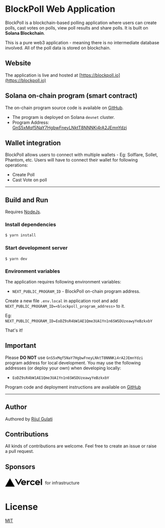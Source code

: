 # BlockPoll Web Application

BlockPoll is a blockchain-based polling application where users can create polls, cast votes on polls, view poll results and share polls. It is built on **Solana Blockchain**.

This is a pure web3 application - meaning there is no intermediate database involved. All of the poll data is stored on blockchain.

## Website

The application is live and hosted at [https://blockpoll.io](https://blockpoll.io)

## Solana on-chain program (smart contract)

The on-chain program source code is available on [GitHub](https://github.com/BlockPoll/program).

- The program is deployed on Solana `devnet` cluster.
- Program Address: [GnS5xMqf5NaY7HgbwFneyLNktT8NNNKi4rA2JEmnYdzi](https://explorer.solana.com/address/GnS5xMqf5NaY7HgbwFneyLNktT8NNNKi4rA2JEmnYdzi?cluster=devnet)

## Wallet integration

BlockPoll allows users to connect with multiple wallets - Eg: Solflare, Sollet, Phantom, etc. Users will have to connect their wallet for following operations:

- Create Poll
- Cast Vote on poll

---

## Build and Run

Requires [NodeJs](https://nodejs.org/en/).

### Install dependencies

```sh
$ yarn install
```

### Start development server

```
$ yarn dev
```

### Environment variables

The application requires following environment variables:

- `NEXT_PUBLIC_PROGRAM_ID` - BlockPoll on-chain program address.

Create a new file `.env.local` in application root and add `NEXT_PUBLIC_PROGRAM_ID=<blockpoll_program_address>` to it.

Eg: `NEXT_PUBLIC_PROGRAM_ID=EoDZ9sR4bW1AE1Qme3UA1Yn1n6SWSDUzeawyYeBzkxbY`

That's it!

## Important

Please **DO NOT** use `GnS5xMqf5NaY7HgbwFneyLNktT8NNNKi4rA2JEmnYdzi` program address for local development. You may use the following addresses (or deploy your own) when developing locally:

- `EoDZ9sR4bW1AE1Qme3UA1Yn1n6SWSDUzeawyYeBzkxbY`

Program code and deployment instructions are available on [GitHub](https://github.com/BlockPoll/program)

---

## Author

Authored by [Rijul Gulati](https://github.com/RijulGulati)

## Contributions

All kinds of contributions are welcome. Feel free to create an issue or raise a pull request.

## Sponsors

<div style="display: flex; align-items: center">
    <span>
        <img src="https://raw.githubusercontent.com/BlockPoll/web/main/public/assets/images/vercel-logotype-dark.svg" width="120px"/>
    </span>
    <p style="margin-left: 10px"> for infrastructure </p>
</div>

# License

[MIT](https://github.com/BlockPoll/web/blob/main/LICENSE)
